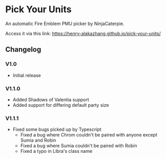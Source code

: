 # Pick Your Units

An automatic Fire Emblem PMU picker by NinjaCaterpie.

Access it via this link:
https://henry-alakazhang.github.io/pick-your-units/

## Changelog

### V1.0

- Initial release

### V1.1.0

- Added Shadows of Valentia support
- Added support for differing default party size

### V1.1.1

- Fixed some bugs picked up by Typescript
  - Fixed a bug where Chrom couldn't be paired with anyone except Sumia and Robin
  - Fixed a bug where Sumia couldn't be paired with Robin
  - Fixed a typo in Libra's class name
